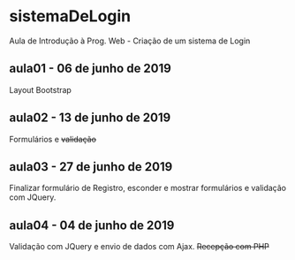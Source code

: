 # sistemaDeLogin
Aula de Introdução à Prog. Web - Criação de um sistema de Login

## aula01 - 06 de junho de 2019
Layout Bootstrap

## aula02 - 13 de junho de 2019
Formulários e ~~validação~~


## aula03 - 27 de junho de 2019
Finalizar formulário de Registro, esconder e mostrar formulários
e validação com JQuery.

## aula04 - 04 de junho de 2019
Validação com JQuery e envio de 
dados com Ajax. ~~Recepção com PHP~~
